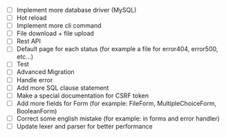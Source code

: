 - [ ] Implement more database driver (MySQL)
- [ ] Hot reload
- [ ] Implement more cli command
- [ ] File download + file upload
- [ ] Rest API
- [ ] Default page for each status (for example a file for error404, error500, etc...)
- [ ] Test
- [ ] Advanced Migration
- [ ] Handle error
- [ ] Add more SQL clause statement
- [ ] Make a special documentation for CSRF token
- [ ] Add more fields for Form (for example: FileForm, MultipleChoiceForm, BooleanForm)
- [ ] Correct some english mistake (for example: in forms and error handler)
- [ ] Update lexer and parser for better performance
